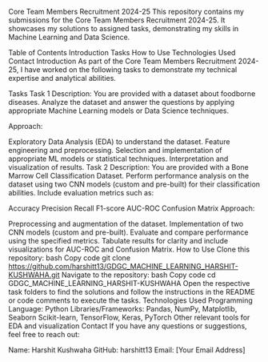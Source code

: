 Core Team Members Recruitment 2024-25
This repository contains my submissions for the Core Team Members Recruitment 2024-25. It showcases my solutions to assigned tasks, demonstrating my skills in Machine Learning and Data Science.

Table of Contents
Introduction
Tasks
How to Use
Technologies Used
Contact
Introduction
As part of the Core Team Members Recruitment 2024-25, I have worked on the following tasks to demonstrate my technical expertise and analytical abilities.

Tasks
Task 1
Description: You are provided with a dataset about foodborne diseases. Analyze the dataset and answer the questions by applying appropriate Machine Learning models or Data Science techniques.

Approach:

Exploratory Data Analysis (EDA) to understand the dataset.
Feature engineering and preprocessing.
Selection and implementation of appropriate ML models or statistical techniques.
Interpretation and visualization of results.
Task 2
Description: You are provided with a Bone Marrow Cell Classification Dataset. Perform performance analysis on the dataset using two CNN models (custom and pre-built) for their classification abilities. Include evaluation metrics such as:

Accuracy
Precision
Recall
F1-score
AUC-ROC
Confusion Matrix
Approach:

Preprocessing and augmentation of the dataset.
Implementation of two CNN models (custom and pre-built).
Evaluate and compare performance using the specified metrics.
Tabulate results for clarity and include visualizations for AUC-ROC and Confusion Matrix.
How to Use
Clone this repository:
bash
Copy code
git clone https://github.com/harshitt13/GDGC_MACHINE_LEARNING_HARSHIT-KUSHWAHA.git
Navigate to the repository:
bash
Copy code
cd GDGC_MACHINE_LEARNING_HARSHIT-KUSHWAHA
Open the respective task folders to find the solutions and follow the instructions in the README or code comments to execute the tasks.
Technologies Used
Programming Language: Python
Libraries/Frameworks:
Pandas, NumPy, Matplotlib, Seaborn
Scikit-learn, TensorFlow, Keras, PyTorch
Other relevant tools for EDA and visualization
Contact
If you have any questions or suggestions, feel free to reach out:

Name: Harshit Kushwaha
GitHub: harshitt13
Email: [Your Email Address]
